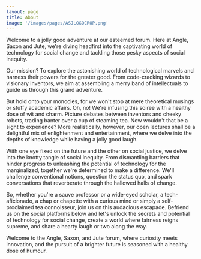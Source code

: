 ```yaml
---
layout: page
title: About
image: '/images/pages/ASJLOGOCROP.png'
---
```


Welcome to a jolly good adventure at our esteemed forum. Here at Angle, Saxon and Jute, we're diving headfirst into the captivating world of technology for social change and tackling those pesky aspects of social inequity.

Our mission? To explore the astonishing world of technological marvels and harness their powers for the greater good. From code-cracking wizards to visionary inventors, we aim at assembling a merry band of intellectuals to guide us through this grand adventure.

But hold onto your monocles, for we won't stop at mere theoretical musings or stuffy academic affairs. Oh, no! We're infusing this soiree with a healthy dose of wit and charm. Picture debates between inventors and cheeky robots, trading banter over a cup of steaming tea. Now wouldn't that be a sight to experience? More realistically, however, our open lectures shall be a delightful mix of enlightenment and entertainment, where we delve into the depths of knowledge while having a jolly good laugh.

With one eye fixed on the future and the other on social justice, we delve into the knotty tangle of social inequity. From dismantling barriers that hinder progress to unleashing the potential of technology for the marginalized, together we're determined to make a difference. We'll challenge conventional notions, question the status quo, and spark conversations that reverberate through the hallowed halls of change.

So, whether you're a sauve professor or a wide-eyed scholar, a tech-aficionado, a chap or chapette with a curious mind or simply a self-proclaimed tea connoisseur, join us on this audacious escapade. Befriend us on the social platforms below and let's unlock the secrets and potential of technology for social change, create a world where fairness reigns supreme, and share a hearty laugh or two along the way.

Welcome to the Angle, Saxon, and Jute forum, where curiosity meets innovation, and the pursuit of a brighter future is seasoned with a healthy dose of humour.
